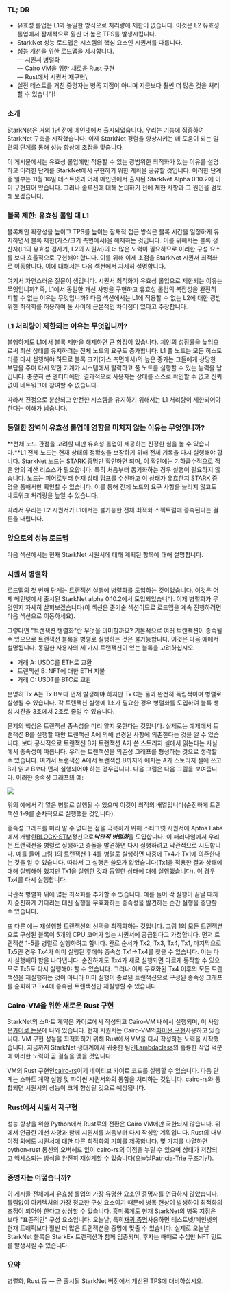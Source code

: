 ### TL; DR

* 유효성 롤업은 L1과 동일한 방식으로 처리량에 제한이 없습니다. 이것은 L2 유효성 롤업에서 잠재적으로 훨씬 더 높은 TPS를 발생시킵니다.
* StarkNet 성능 로드맵은 시스템의 핵심 요소인 시퀀서를 다룹니다.
* 성능 개선을 위한 로드맵을 제시합니다.\
  — 시퀀서 병렬화\
  — Cairo VM을 위한 새로운 Rust 구현\
  — Rust에서 시퀀서 재구현\
* 실전 테스트를 거친 증명자는 병목 지점이 아니며 지금보다 훨씬 더 많은 것을 처리할 수 있습니다!

### 소개

StarkNet은 거의 1년 전에 메인넷에서 출시되었습니다. 우리는 기능에 집중하여 StarkNet 구축을 시작했습니다. 이제 StarkNet 경험을 향상시키는 데 도움이 되는 일련의 단계를 통해 성능 향상에 초점을 맞춥니다.

이 게시물에서는 유효성 롤업에만 적용할 수 있는 광범위한 최적화가 있는 이유를 설명하고 이러한 단계를 StarkNet에서 구현하기 위한 계획을 공유할 것입니다. 이러한 단계 중 일부는 11월 16일 테스트넷과 어제 메인넷에서 출시된 StarkNet Alpha 0.10.2에 이미 구현되어 있습니다. 그러나 솔루션에 대해 논의하기 전에 제한 사항과 그 원인을 검토해 보겠습니다.

### 블록 제한: 유효성 롤업 대 L1

블록체인 확장성을 높이고 TPS를 높이는 잠재적 접근 방식은 블록 시간을 일정하게 유지하면서 블록 제한(가스/크기 측면에서)을 해제하는 것입니다. 이를 위해서는 블록 생산자(L1의 유효성 검사기, L2의 시퀀서)의 더 많은 노력이 필요하므로 이러한 구성 요소를 보다 효율적으로 구현해야 합니다. 이를 위해 이제 초점을 StarkNet 시퀀서 최적화로 이동합니다. 이에 대해서는 다음 섹션에서 자세히 설명합니다.

여기서 자연스러운 질문이 생깁니다. 시퀀서 최적화가 유효성 롤업으로 제한되는 이유는 무엇입니까? 즉, L1에서 동일한 개선 사항을 구현하고 유효성 롤업의 복잡성을 완전히 피할 수 없는 이유는 무엇입니까? 다음 섹션에서는 L1에 적용할 수 없는 L2에 대한 광범위한 최적화를 허용하여 둘 사이에 근본적인 차이점이 있다고 주장합니다.

### L1 처리량이 제한되는 이유는 무엇입니까?

불행하게도 L1에서 블록 제한을 해제하면 큰 함정이 있습니다. 체인의 성장률을 높임으로써 최신 상태를 유지하려는 전체 노드의 요구도 증가합니다. L1 풀 노드는 모든 히스토리를 다시 실행해야 하므로 블록 크기(가스 측면에서)의 높은 증가는 그들에게 상당한 부담을 주며 다시 약한 기계가 시스템에서 탈락하고 풀 노드를 실행할 수 있는 능력을 남깁니다. 충분히 큰 엔터티에만. 결과적으로 사용자는 상태를 스스로 확인할 수 없고 신뢰 없이 네트워크에 참여할 수 없습니다.

따라서 진정으로 분산되고 안전한 시스템을 유지하기 위해서는 L1 처리량이 제한되어야 한다는 이해가 남습니다.

### 동일한 장벽이 유효성 롤업에 영향을 미치지 않는 이유는 무엇입니까?

**전체 노드 관점을 고려할 때만 유효성 롤업이 제공하는 진정한 힘을 볼 수 있습니다.**L1 전체 노드는 현재 상태의 정확성을 보장하기 위해 전체 기록을 다시 실행해야 합니다. StarkNet 노드는 STARK 증명만 확인하면 되며, 이 확인에는 기하급수적으로 적은 양의 계산 리소스가 필요합니다. 특히 처음부터 동기화하는 경우 실행이 필요하지 않습니다. 노드는 피어로부터 현재 상태 덤프를 수신하고 이 상태가 유효한지 STARK 증명을 통해서만 확인할 수 있습니다. 이를 통해 전체 노드의 요구 사항을 늘리지 않고도 네트워크 처리량을 높일 수 있습니다.

따라서 우리는 L2 시퀀서가 L1에서는 불가능한 전체 최적화 스펙트럼에 종속된다는 결론을 내립니다.

### 앞으로의 성능 로드맵

다음 섹션에서는 현재 StarkNet 시퀀서에 대해 계획된 항목에 대해 설명합니다.

### 시퀀서 병렬화

로드맵의 첫 번째 단계는 트랜잭션 실행에 병렬화를 도입하는 것이었습니다. 이것은 어제 메인넷에서 출시된 StarkNet alpha 0.10.2에서 도입되었습니다. 이제 병렬화가 무엇인지 자세히 살펴보겠습니다(이 섹션은 준기술 섹션이므로 로드맵을 계속 진행하려면 다음 섹션으로 이동하세요).

그렇다면 "트랜잭션 병렬화"란 무엇을 의미할까요? 기본적으로 여러 트랜잭션이 종속될 수 있으므로 트랜잭션 블록을 병렬로 실행하는 것은 불가능합니다. 이것은 다음 예에서 설명됩니다. 동일한 사용자의 세 가지 트랜잭션이 있는 블록을 고려하십시오.

* 거래 A: USDC를 ETH로 교환
* 트랜잭션 B: NFT에 대한 ETH 지불
* 거래 C: USDT를 BTC로 교환

분명히 Tx A는 Tx B보다 먼저 발생해야 하지만 Tx C는 둘과 완전히 독립적이며 병렬로 실행될 수 있습니다. 각 트랜잭션 실행에 1초가 필요한 경우 병렬화를 도입하여 블록 생성 시간을 3초에서 2초로 줄일 수 있습니다.

문제의 핵심은 트랜잭션 종속성을 미리 알지 못한다는 것입니다. 실제로는 예제에서 트랜잭션 B를 실행할 때만 트랜잭션 A에 의해 변경된 사항에 의존한다는 것을 알 수 있습니다. 보다 공식적으로 트랜잭션 B가 트랜잭션 A가 쓴 스토리지 셀에서 읽는다는 사실에서 종속성이 따릅니다. 우리는 트랜잭션을 의존성 그래프를 형성하는 것으로 생각할 수 있습니다. 여기서 트랜잭션 A에서 트랜잭션 B까지의 에지는 A가 스토리지 셀에 쓰고 B가 읽고 B보다 먼저 실행되어야 하는 경우입니다. 다음 그림은 다음 그림을 보여줍니다. 이러한 종속성 그래프의 예:

![](https://miro.medium.com/max/641/0*I-qGgxdJJmqmgZWM)

위의 예에서 각 열은 병렬로 실행될 수 있으며 이것이 최적의 배열입니다(순진하게 트랜잭션 1-9를 순차적으로 실행했을 것입니다).

종속성 그래프를 미리 알 수 없다는 점을 극복하기 위해 스타크넷 시퀀서에 Aptos Labs에서 개발한[BLOCK-STM](https://malkhi.com/posts/2022/04/block-stm/)정신으로***낙관적 병렬화***을 도입합니다. 이 패러다임에서 우리는 트랜잭션을 병렬로 실행하고 충돌을 발견하면 다시 실행하려고 낙관적으로 시도합니다. 예를 들어 그림 1의 트랜잭션 1-4를 병렬로 실행하면 나중에 Tx4가 Tx1에 의존한다는 것을 알 수 있습니다. 따라서 그 실행은 쓸모가 없었습니다(Tx1을 적용한 결과 상태에 대해 실행해야 했지만 Tx1을 실행한 것과 동일한 상태에 대해 실행했습니다). 이 경우 Tx4를 다시 실행합니다.

낙관적 병렬화 위에 많은 최적화를 추가할 수 있습니다. 예를 들어 각 실행이 끝날 때까지 순진하게 기다리는 대신 실행을 무효화하는 종속성을 발견하는 순간 실행을 중단할 수 있습니다.

또 다른 예는 재실행할 트랜잭션의 선택을 최적화하는 것입니다. 그림 1의 모든 트랜잭션으로 구성된 블록이 5개의 CPU 코어가 있는 시퀀서에 공급된다고 가정합니다. 먼저 트랜잭션 1-5를 병렬로 실행하려고 합니다. 완료 순서가 Tx2, Tx3, Tx4, Tx1, 마지막으로 Tx5인 경우 Tx4가 이미 실행된 후에야 종속성 Tx1→Tx4를 찾을 수 있습니다. 이는 다시 실행해야 함을 나타냅니다. 순진하게도 Tx4가 새로 실행되면 다르게 동작할 수 있으므로 Tx5도 다시 실행해야 할 수 있습니다. 그러나 이제 무효화된 Tx4 이후의 모든 트랜잭션을 재실행하는 것이 아니라 이미 실행이 종료된 트랜잭션으로 구성된 종속성 그래프를 순회하고 Tx4에 종속된 트랜잭션만 재실행할 수 있습니다.

### Cairo-VM을 위한 새로운 Rust 구현

StarkNet의 스마트 계약은 카이로에서 작성되고 Cairo-VM 내에서 실행되며, 이 사양은[카이로 논문](https://eprint.iacr.org/2021/1063.pdf)에 나와 있습니다. 현재 시퀀서는 Cairo-VM의[파이썬 구현](https://github.com/starkware-libs/cairo-lang/tree/master/src/starkware/cairo/lang/vm)사용하고 있습니다. VM 구현 성능을 최적화하기 위해 Rust에서 VM을 다시 작성하는 노력을 시작했습니다. 지금까지 StarkNet 생태계에서 귀중한 팀인[Lambdaclass](https://lambdaclass.com/)의 훌륭한 작업 덕분에 이러한 노력이 곧 결실을 맺을 것입니다.

VM의 Rust 구현인[cairo-rs](https://github.com/lambdaclass/cairo-rs)이제 네이티브 카이로 코드를 실행할 수 있습니다. 다음 단계는 스마트 계약 실행 및 파이썬 시퀀서와의 통합을 처리하는 것입니다. cairo-rs와 통합되면 시퀀서의 성능이 크게 향상될 것으로 예상됩니다.

### Rust에서 시퀀서 재구현

성능 향상을 위한 Python에서 Rust로의 전환은 Cairo VM에만 국한되지 않습니다. 위에서 언급한 개선 사항과 함께 시퀀서를 처음부터 다시 작성할 계획입니다. Rust의 내부 이점 외에도 시퀀서에 대한 다른 최적화의 기회를 제공합니다. 몇 가지를 나열하면 python-rust 통신의 오버헤드 없이 cairo-rs의 이점을 누릴 수 있으며 상태가 저장되고 액세스되는 방식을 완전히 재설계할 수 있습니다(오늘날[Patricia-Trie 구조](https://docs.starknet.io/documentation/develop/State/starknet-state/#state_commitment)기반).

### 증명자는 어떻습니까?

이 게시물 전체에서 유효성 롤업의 가장 유명한 요소인 증명자를 언급하지 않았습니다. 틀림없이 아키텍처의 가장 정교한 구성 요소이기 때문에 병목 현상이 발생하여 최적화의 초점이 되어야 한다고 상상할 수 있습니다. 흥미롭게도 현재 StarkNet의 병목 지점은 보다 "표준적인" 구성 요소입니다. 오늘날, 특히[재귀 증명](https://medium.com/starkware/recursive-starks-78f8dd401025)사용하면 테스트넷/메인넷의 현재 트래픽보다 훨씬 더 많은 트랜잭션을 증명에 맞출 수 있습니다. 실제로 오늘날 StarkNet 블록은 StarkEx 트랜잭션과 함께 입증되며, 후자는 때때로 수십만 NFT 민트를 발생시킬 수 있습니다.

### 요약

병렬화, Rust 등 — 곧 출시될 StarkNet 버전에서 개선된 TPS에 대비하십시오.